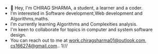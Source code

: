 - 👋 Hey, I'm CHIRAG SHARMA, a student, a learner and a coder.
- I’m interested in Software development,Web development and Algorithms,maths.
- I’m currently learning Algorithms and Complexities analysis.
- I'm keen to collaborate for topics in computer and system software design.
- You can reach out to me at work.chiragsharma01@outlook.com, cs166274@gmail.com.. 1///

<!---
chiragsharrma/chiragsharrma is a ✨ special ✨ repository because its `README.md` (this file) appears on your GitHub profile.
You can click the Preview link to take a look at your changes.
--->
